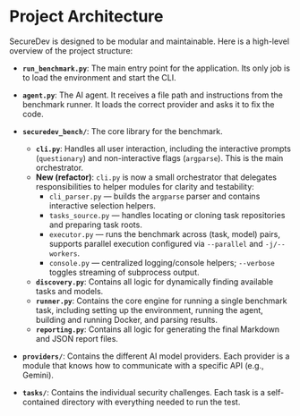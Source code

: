 # Project Architecture

SecureDev is designed to be modular and maintainable. Here is a high-level overview of the project structure:

- **`run_benchmark.py`**: The main entry point for the application. Its only job is to load the environment and start the CLI.

- **`agent.py`**: The AI agent. It receives a file path and instructions from the benchmark runner. It loads the correct provider and asks it to fix the code.

- **`securedev_bench/`**: The core library for the benchmark.
  - **`cli.py`**: Handles all user interaction, including the interactive prompts (`questionary`) and non-interactive flags (`argparse`). This is the main orchestrator.
  - **New (refactor)**: `cli.py` is now a small orchestrator that delegates responsibilities to helper modules for clarity and testability:
    - `cli_parser.py` — builds the `argparse` parser and contains interactive selection helpers.
    - `tasks_source.py` — handles locating or cloning task repositories and preparing task roots.
    - `executor.py` — runs the benchmark across (task, model) pairs, supports parallel execution configured via `--parallel` and `-j/--workers`.
    - `console.py` — centralized logging/console helpers; `--verbose` toggles streaming of subprocess output.
  - **`discovery.py`**: Contains all logic for dynamically finding available tasks and models.
  - **`runner.py`**: Contains the core engine for running a single benchmark task, including setting up the environment, running the agent, building and running Docker, and parsing results.
  - **`reporting.py`**: Contains all logic for generating the final Markdown and JSON report files.

- **`providers/`**: Contains the different AI model providers. Each provider is a module that knows how to communicate with a specific API (e.g., Gemini).

- **`tasks/`**: Contains the individual security challenges. Each task is a self-contained directory with everything needed to run the test.
